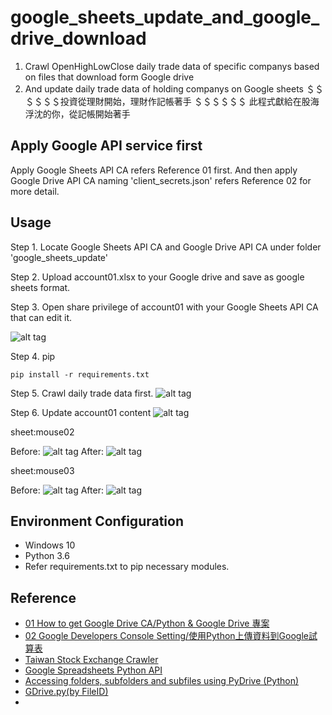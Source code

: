 # google_sheets_update_and_google_drive_download
1. Crawl OpenHighLowClose daily trade data of specific companys based on files that download form Google drive
2. And update daily trade data of holding companys on Google sheets
                            ＄＄＄＄＄＄投資從理財開始，理財作記帳著手 ＄＄＄＄＄＄
                                                                    此程式獻給在股海浮沈的你，從記帳開始著手

## Apply Google API service first
Apply Google Sheets API CA refers Reference 01 first.
And then apply Google Drive API CA naming 'client_secrets.json' refers Reference 02 for more detail.

## Usage
Step 1. Locate Google Sheets API CA and Google Drive API CA under folder 'google_sheets_update'

Step 2. Upload account01.xlsx to your Google drive and save as google sheets format.

Step 3. Open share privilege of account01 with your Google Sheets API CA that can edit it.

![alt tag](https://i.imgur.com/iMavF6u.png)

Step 4. pip
```  
pip install -r requirements.txt
``` 

Step 5. Crawl daily trade data first.
![alt tag](https://i.imgur.com/M8KydHY.png)

Step 6. Update account01 content
![alt tag](https://i.imgur.com/FUxmRJO.png)

sheet:mouse02

Before:
![alt tag](https://i.imgur.com/kFNwy3r.png)
After:
![alt tag](https://i.imgur.com/M7Q80LC.png)

sheet:mouse03

Before:
![alt tag](https://i.imgur.com/4b46WsE.png)
After:
![alt tag](https://i.imgur.com/pDi0NWM.png)

## Environment Configuration
* Windows 10
* Python 3.6
* Refer requirements.txt to pip necessary modules.

## Reference 
* [01 How to get Google Drive CA/Python & Google Drive 專案](https://medium.com/@yysu/%E7%B2%BE%E9%80%9Apython-30-days-day-3-54a0347a574b)
* [02 Google Developers Console Setting/使用Python上傳資料到Google試算表](https://sites.google.com/site/zsgititit/home/python-cheng-shi-she-ji/shi-yongpython-shang-chuan-zi-liao-daogoogle-shi-suan-biao)
* [Taiwan Stock Exchange Crawler](https://github.com/Asoul/tsec)
* [Google Spreadsheets Python API](https://github.com/burnash/gspread/blob/master/README.md)
* [Accessing folders, subfolders and subfiles using PyDrive (Python)](https://stackoverflow.com/questions/34101427/accessing-folders-subfolders-and-subfiles-using-pydrive-python?lq=1)
* [GDrive.py(by FileID)](https://gist.github.com/rajarsheem/1d9790f0e9846fb429d7)
* []()